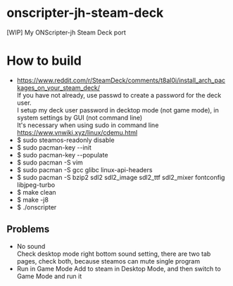 # onscripter-jh-steam-deck
[WIP] My ONScripter-jh Steam Deck port

# How to build
* https://www.reddit.com/r/SteamDeck/comments/t8al0i/install_arch_packages_on_your_steam_deck/  
If you have not already, use passwd to create a password for the deck user.  
I setup my deck user password in decktop mode (not game mode), in system settings by GUI (not command line)  
It's necessary when using sudo in command line    
https://www.vnwiki.xyz/linux/cdemu.html  
* $ sudo steamos-readonly disable
* $ sudo pacman-key --init
* $ sudo pacman-key --populate
* $ sudo pacman -S vim
* $ sudo pacman -S gcc glibc linux-api-headers
* $ sudo pacman -S bzip2 sdl2 sdl2_image sdl2_ttf sdl2_mixer fontconfig libjpeg-turbo
* $ make clean
* $ make -j8
* $ ./onscripter

## Problems
* No sound  
Check desktop mode right bottom sound setting, there are two tab pages, check both, because steamos can mute single program  
* Run in Game Mode
Add to steam in Desktop Mode, and then switch to Game Mode and run it  
